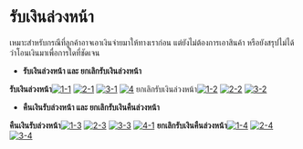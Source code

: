 # รับเงินล่วงหน้า

เหมาะสำหรับกรณีที่ลูกค้าอาจเอาเงินจ่ายมาให้ทางเราก่อน
แต่ยังไม่ต้องการเอาสินค้า หรือยังสรุปไม่ได้ว่าโอนเงินมาเพื่อการใดที่ชัดเจน

  * **รับเงินล่วงหน้า และ ยกเลิกรับเงินล่วงหน้า**

**รับเงินล่วงหน้า**[![1-1](/images/1-1.jpg)](/images/1-1.jpg) [![2-1](/images/2-1.jpg)](/images/2-1.jpg) [![3-1](/images/3-1.jpg)](/images/3-1.jpg) [![4](/images/4.jpg)](/images/4.jpg)
ยกเลิกรับเงินล่วงหน้า[![1-2](/images/1-2.jpg)](/images/1-2.jpg) [![2-2](/images/2-2.jpg)](/images/2-2.jpg) [![3-2](/images/3-2.jpg)](/images/3-2.jpg)  

  * **คืนเงินรับล่วงหน้า และ ยกเลิกรับเงินคืนล่วงหน้า**

**คืนเงินรับล่วงหน้า**[![1-3](/images/1-3.jpg)](/images/1-3.jpg) [![2-3](/images/2-3.jpg)](/images/2-3.jpg) [![3-3](/images/3-3.jpg)](/images/3-3.jpg) [![4-1](/images/4-1.jpg)](/images/4-1.jpg)
**ยกเลิกรับเงินคืนล่วงหน้า**[![1-4](/images/1-4.jpg)](/images/1-4.jpg) [![2-4](/images/2-4.jpg)](/images/2-4.jpg) [![3-4](/images/3-4.jpg)](/images/3-4.jpg)  

